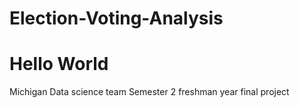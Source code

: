 # Election-Voting-Analysis
# Hello World
Michigan Data science team Semester 2 freshman year final project

